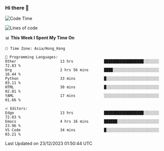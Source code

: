 ### Hi there 👋

<!--
**nicehiro/nicehiro** is a ✨ _special_ ✨ repository because its `README.md` (this file) appears on your GitHub profile.

Here are some ideas to get you started:

- 🔭 I’m currently working on ...
- 🌱 I’m currently learning ...
- 👯 I’m looking to collaborate on ...
- 🤔 I’m looking for help with ...
- 💬 Ask me about ...
- 📫 How to reach me: ...
- 😄 Pronouns: ...
- ⚡ Fun fact: ...
-->

<!--START_SECTION:waka-->
![Code Time](http://img.shields.io/badge/Code%20Time-172%20hrs%204%20mins-blue)

![Lines of code](https://img.shields.io/badge/From%20Hello%20World%20I%27ve%20Written-2.6%20million%20lines%20of%20code-blue)

📊 **This Week I Spent My Time On** 

```text
🕑︎ Time Zone: Asia/Hong_Kong

💬 Programming Languages: 
Other                    13 hrs              ██████████████████░░░░░░░   72.83 % 
Org                      2 hrs 56 mins       ████░░░░░░░░░░░░░░░░░░░░░   16.44 % 
Python                   33 mins             █░░░░░░░░░░░░░░░░░░░░░░░░   03.11 % 
HTML                     30 mins             █░░░░░░░░░░░░░░░░░░░░░░░░   02.81 % 
YAML                     17 mins             ░░░░░░░░░░░░░░░░░░░░░░░░░   01.66 % 

🔥 Editors: 
Edge                     13 hrs              ██████████████████░░░░░░░   72.83 % 
Emacs                    4 hrs 16 mins       ██████░░░░░░░░░░░░░░░░░░░   23.96 % 
VS Code                  34 mins             █░░░░░░░░░░░░░░░░░░░░░░░░   03.21 % 
```


 Last Updated on 23/12/2023 01:50:44 UTC
<!--END_SECTION:waka-->
